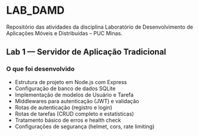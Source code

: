 # LAB_DAMD

Repositório das atividades da disciplina Laboratório de Desenvolvimento de Aplicações Móveis e Distribuídas – PUC Minas.

## Lab 1 — Servidor de Aplicação Tradicional

### O que foi desenvolvido
- Estrutura de projeto em Node.js com Express
- Configuração de banco de dados SQLite
- Implementação de modelos de Usuário e Tarefa
- Middlewares para autenticação (JWT) e validação
- Rotas de autenticação (registro e login)
- Rotas de tarefas (CRUD completo e estatísticas)
- Tratamento básico de erros e health check
- Configurações de segurança (helmet, cors, rate limiting)
